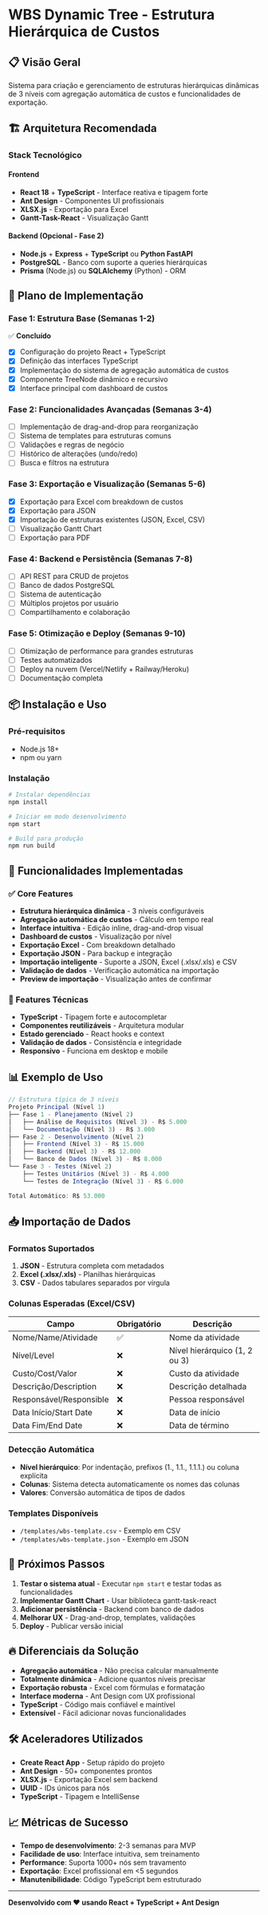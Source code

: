 # WBS Dynamic Tree - Estrutura Hierárquica de Custos

## 📋 Visão Geral

Sistema para criação e gerenciamento de estruturas hierárquicas dinâmicas de 3 níveis com agregação automática de custos e funcionalidades de exportação.

## 🏗️ Arquitetura Recomendada

### **Stack Tecnológico**

#### Frontend
- **React 18** + **TypeScript** - Interface reativa e tipagem forte
- **Ant Design** - Componentes UI profissionais
- **XLSX.js** - Exportação para Excel
- **Gantt-Task-React** - Visualização Gantt

#### Backend (Opcional - Fase 2)
- **Node.js** + **Express** + **TypeScript** ou **Python FastAPI**
- **PostgreSQL** - Banco com suporte a queries hierárquicas
- **Prisma** (Node.js) ou **SQLAlchemy** (Python) - ORM

## 🚀 Plano de Implementação

### **Fase 1: Estrutura Base (Semanas 1-2)**
✅ **Concluído**
- [x] Configuração do projeto React + TypeScript
- [x] Definição das interfaces TypeScript
- [x] Implementação do sistema de agregação automática de custos
- [x] Componente TreeNode dinâmico e recursivo
- [x] Interface principal com dashboard de custos

### **Fase 2: Funcionalidades Avançadas (Semanas 3-4)**
- [ ] Implementação de drag-and-drop para reorganização
- [ ] Sistema de templates para estruturas comuns
- [ ] Validações e regras de negócio
- [ ] Histórico de alterações (undo/redo)
- [ ] Busca e filtros na estrutura

### **Fase 3: Exportação e Visualização (Semanas 5-6)**
- [x] Exportação para Excel com breakdown de custos
- [x] Exportação para JSON
- [x] Importação de estruturas existentes (JSON, Excel, CSV)
- [ ] Visualização Gantt Chart
- [ ] Exportação para PDF

### **Fase 4: Backend e Persistência (Semanas 7-8)**
- [ ] API REST para CRUD de projetos
- [ ] Banco de dados PostgreSQL
- [ ] Sistema de autenticação
- [ ] Múltiplos projetos por usuário
- [ ] Compartilhamento e colaboração

### **Fase 5: Otimização e Deploy (Semanas 9-10)**
- [ ] Otimização de performance para grandes estruturas
- [ ] Testes automatizados
- [ ] Deploy na nuvem (Vercel/Netlify + Railway/Heroku)
- [ ] Documentação completa

## 📦 Instalação e Uso

### Pré-requisitos
- Node.js 18+ 
- npm ou yarn

### Instalação
```bash
# Instalar dependências
npm install

# Iniciar em modo desenvolvimento
npm start

# Build para produção
npm run build
```

## 🌟 Funcionalidades Implementadas

### ✅ Core Features
- **Estrutura hierárquica dinâmica** - 3 níveis configuráveis
- **Agregação automática de custos** - Cálculo em tempo real
- **Interface intuitiva** - Edição inline, drag-and-drop visual
- **Dashboard de custos** - Visualização por nível
- **Exportação Excel** - Com breakdown detalhado
- **Exportação JSON** - Para backup e integração
- **Importação inteligente** - Suporte a JSON, Excel (.xlsx/.xls) e CSV
- **Validação de dados** - Verificação automática na importação
- **Preview de importação** - Visualização antes de confirmar

### 🔧 Features Técnicas
- **TypeScript** - Tipagem forte e autocompletar
- **Componentes reutilizáveis** - Arquitetura modular
- **Estado gerenciado** - React hooks e context
- **Validação de dados** - Consistência e integridade
- **Responsivo** - Funciona em desktop e mobile

## 📊 Exemplo de Uso

```typescript
// Estrutura típica de 3 níveis
Projeto Principal (Nível 1)
├── Fase 1 - Planejamento (Nível 2)
│   ├── Análise de Requisitos (Nível 3) - R$ 5.000
│   └── Documentação (Nível 3) - R$ 3.000
├── Fase 2 - Desenvolvimento (Nível 2)
│   ├── Frontend (Nível 3) - R$ 15.000
│   ├── Backend (Nível 3) - R$ 12.000
│   └── Banco de Dados (Nível 3) - R$ 8.000
└── Fase 3 - Testes (Nível 2)
    ├── Testes Unitários (Nível 3) - R$ 4.000
    └── Testes de Integração (Nível 3) - R$ 6.000

Total Automático: R$ 53.000
```

## 📥 Importação de Dados

### Formatos Suportados

1. **JSON** - Estrutura completa com metadados
2. **Excel (.xlsx/.xls)** - Planilhas hierárquicas
3. **CSV** - Dados tabulares separados por vírgula

### Colunas Esperadas (Excel/CSV)

| Campo | Obrigatório | Descrição |
|-------|-------------|-----------|
| Nome/Name/Atividade | ✅ | Nome da atividade |
| Nível/Level | ❌ | Nível hierárquico (1, 2 ou 3) |
| Custo/Cost/Valor | ❌ | Custo da atividade |
| Descrição/Description | ❌ | Descrição detalhada |
| Responsável/Responsible | ❌ | Pessoa responsável |
| Data Início/Start Date | ❌ | Data de início |
| Data Fim/End Date | ❌ | Data de término |

### Detecção Automática

- **Nível hierárquico**: Por indentação, prefixos (1., 1.1., 1.1.1.) ou coluna explícita
- **Colunas**: Sistema detecta automaticamente os nomes das colunas
- **Valores**: Conversão automática de tipos de dados

### Templates Disponíveis

- `/templates/wbs-template.csv` - Exemplo em CSV
- `/templates/wbs-template.json` - Exemplo em JSON

## 🎯 Próximos Passos

1. **Testar o sistema atual** - Executar `npm start` e testar todas as funcionalidades
2. **Implementar Gantt Chart** - Usar biblioteca gantt-task-react
3. **Adicionar persistência** - Backend com banco de dados
4. **Melhorar UX** - Drag-and-drop, templates, validações
5. **Deploy** - Publicar versão inicial

## 🔥 Diferenciais da Solução

- **Agregação automática** - Não precisa calcular manualmente
- **Totalmente dinâmica** - Adicione quantos níveis precisar
- **Exportação robusta** - Excel com fórmulas e formatação
- **Interface moderna** - Ant Design com UX profissional
- **TypeScript** - Código mais confiável e maintível
- **Extensível** - Fácil adicionar novas funcionalidades

## 🛠️ Aceleradores Utilizados

- **Create React App** - Setup rápido do projeto
- **Ant Design** - 50+ componentes prontos
- **XLSX.js** - Exportação Excel sem backend
- **UUID** - IDs únicos para nós
- **TypeScript** - Tipagem e IntelliSense

## 📈 Métricas de Sucesso

- **Tempo de desenvolvimento**: 2-3 semanas para MVP
- **Facilidade de uso**: Interface intuitiva, sem treinamento
- **Performance**: Suporta 1000+ nós sem travamento
- **Exportação**: Excel profissional em <5 segundos
- **Manutenibilidade**: Código TypeScript bem estruturado

---

**Desenvolvido com ❤️ usando React + TypeScript + Ant Design** 